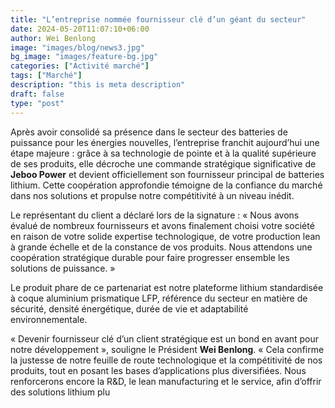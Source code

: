 ```yaml
---
title: "L’entreprise nommée fournisseur clé d’un géant du secteur"
date: 2024-05-20T11:07:10+06:00
author: Wei Benlong
image: "images/blog/news3.jpg"
bg_image: "images/feature-bg.jpg"
categories: ["Activité marché"]
tags: ["Marché"]
description: "this is meta description"
draft: false
type: "post"
---
```


Après avoir consolidé sa présence dans le secteur des batteries de puissance pour les énergies nouvelles, l’entreprise franchit aujourd’hui une étape majeure : grâce à sa technologie de pointe et à la qualité supérieure de ses produits, elle décroche une commande stratégique significative de **Jeboo Power** et devient officiellement son fournisseur principal de batteries lithium. Cette coopération approfondie témoigne de la confiance du marché dans nos solutions et propulse notre compétitivité à un niveau inédit.

<!--more-->

Le représentant du client a déclaré lors de la signature : « Nous avons évalué de nombreux fournisseurs et avons finalement choisi votre société en raison de votre solide expertise technologique, de votre production lean à grande échelle et de la constance de vos produits. Nous attendons une coopération stratégique durable pour faire progresser ensemble les solutions de puissance. »

Le produit phare de ce partenariat est notre plateforme lithium standardisée à coque aluminium prismatique LFP, référence du secteur en matière de sécurité, densité énergétique, durée de vie et adaptabilité environnementale.

« Devenir fournisseur clé d’un client stratégique est un bond en avant pour notre développement », souligne le Président **Wei Benlong**. « Cela confirme la justesse de notre feuille de route technologique et la compétitivité de nos produits, tout en posant les bases d’applications plus diversifiées. Nous renforcerons encore la R&D, le lean manufacturing et le service, afin d’offrir des solutions lithium plu
